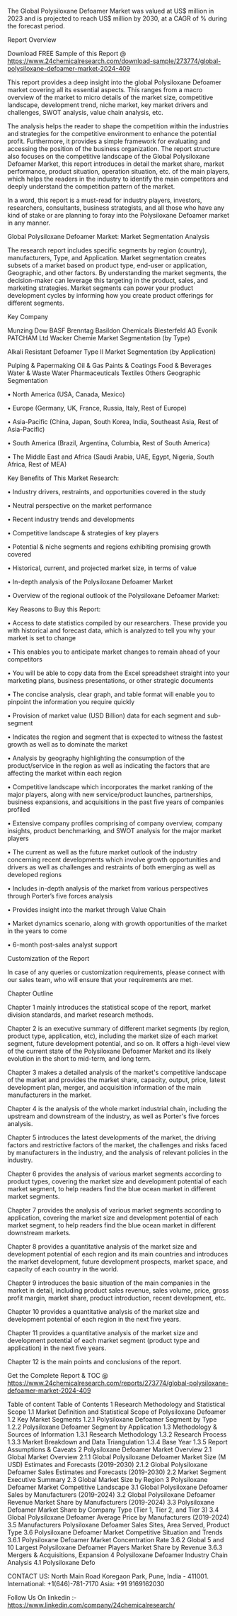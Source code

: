 The Global Polysiloxane Defoamer Market was valued at US$ million in 2023 and is projected to reach US$ million by 2030, at a CAGR of % during the forecast period.

Report Overview

Download FREE Sample of this Report @ https://www.24chemicalresearch.com/download-sample/273774/global-polysiloxane-defoamer-market-2024-409

This report provides a deep insight into the global Polysiloxane Defoamer market covering all its essential aspects. This ranges from a macro overview of the market to micro details of the market size, competitive landscape, development trend, niche market, key market drivers and challenges, SWOT analysis, value chain analysis, etc.

The analysis helps the reader to shape the competition within the industries and strategies for the competitive environment to enhance the potential profit. Furthermore, it provides a simple framework for evaluating and accessing the position of the business organization. The report structure also focuses on the competitive landscape of the Global Polysiloxane Defoamer Market, this report introduces in detail the market share, market performance, product situation, operation situation, etc. of the main players, which helps the readers in the industry to identify the main competitors and deeply understand the competition pattern of the market.

In a word, this report is a must-read for industry players, investors, researchers, consultants, business strategists, and all those who have any kind of stake or are planning to foray into the Polysiloxane Defoamer market in any manner.

Global Polysiloxane Defoamer Market: Market Segmentation Analysis

The research report includes specific segments by region (country), manufacturers, Type, and Application. Market segmentation creates subsets of a market based on product type, end-user or application, Geographic, and other factors. By understanding the market segments, the decision-maker can leverage this targeting in the product, sales, and marketing strategies. Market segments can power your product development cycles by informing how you create product offerings for different segments.

Key Company

Munzing
Dow
BASF
Brenntag
Basildon Chemicals
Biesterfeld AG
Evonik
PATCHAM Ltd
Wacker Chemie
Market Segmentation (by Type)

Alkali Resistant Defoamer
Type II
Market Segmentation (by Application)

Pulping & Papermaking
Oil & Gas
Paints & Coatings
Food & Beverages
Water & Waste Water
Pharmaceuticals
Textiles
Others
Geographic Segmentation

• North America (USA, Canada, Mexico)

• Europe (Germany, UK, France, Russia, Italy, Rest of Europe)

• Asia-Pacific (China, Japan, South Korea, India, Southeast Asia, Rest of Asia-Pacific)

• South America (Brazil, Argentina, Columbia, Rest of South America)

• The Middle East and Africa (Saudi Arabia, UAE, Egypt, Nigeria, South Africa, Rest of MEA)

Key Benefits of This Market Research:

• Industry drivers, restraints, and opportunities covered in the study

• Neutral perspective on the market performance

• Recent industry trends and developments

• Competitive landscape & strategies of key players

• Potential & niche segments and regions exhibiting promising growth covered

• Historical, current, and projected market size, in terms of value

• In-depth analysis of the Polysiloxane Defoamer Market

• Overview of the regional outlook of the Polysiloxane Defoamer Market:

Key Reasons to Buy this Report:

• Access to date statistics compiled by our researchers. These provide you with historical and forecast data, which is analyzed to tell you why your market is set to change

• This enables you to anticipate market changes to remain ahead of your competitors

• You will be able to copy data from the Excel spreadsheet straight into your marketing plans, business presentations, or other strategic documents

• The concise analysis, clear graph, and table format will enable you to pinpoint the information you require quickly

• Provision of market value (USD Billion) data for each segment and sub-segment

• Indicates the region and segment that is expected to witness the fastest growth as well as to dominate the market

• Analysis by geography highlighting the consumption of the product/service in the region as well as indicating the factors that are affecting the market within each region

• Competitive landscape which incorporates the market ranking of the major players, along with new service/product launches, partnerships, business expansions, and acquisitions in the past five years of companies profiled

• Extensive company profiles comprising of company overview, company insights, product benchmarking, and SWOT analysis for the major market players

• The current as well as the future market outlook of the industry concerning recent developments which involve growth opportunities and drivers as well as challenges and restraints of both emerging as well as developed regions

• Includes in-depth analysis of the market from various perspectives through Porter’s five forces analysis

• Provides insight into the market through Value Chain

• Market dynamics scenario, along with growth opportunities of the market in the years to come

• 6-month post-sales analyst support

Customization of the Report

In case of any queries or customization requirements, please connect with our sales team, who will ensure that your requirements are met.

Chapter Outline

Chapter 1 mainly introduces the statistical scope of the report, market division standards, and market research methods.

Chapter 2 is an executive summary of different market segments (by region, product type, application, etc), including the market size of each market segment, future development potential, and so on. It offers a high-level view of the current state of the Polysiloxane Defoamer Market and its likely evolution in the short to mid-term, and long term.

Chapter 3 makes a detailed analysis of the market's competitive landscape of the market and provides the market share, capacity, output, price, latest development plan, merger, and acquisition information of the main manufacturers in the market.

Chapter 4 is the analysis of the whole market industrial chain, including the upstream and downstream of the industry, as well as Porter's five forces analysis.

Chapter 5 introduces the latest developments of the market, the driving factors and restrictive factors of the market, the challenges and risks faced by manufacturers in the industry, and the analysis of relevant policies in the industry.

Chapter 6 provides the analysis of various market segments according to product types, covering the market size and development potential of each market segment, to help readers find the blue ocean market in different market segments.

Chapter 7 provides the analysis of various market segments according to application, covering the market size and development potential of each market segment, to help readers find the blue ocean market in different downstream markets.

Chapter 8 provides a quantitative analysis of the market size and development potential of each region and its main countries and introduces the market development, future development prospects, market space, and capacity of each country in the world.

Chapter 9 introduces the basic situation of the main companies in the market in detail, including product sales revenue, sales volume, price, gross profit margin, market share, product introduction, recent development, etc.

Chapter 10 provides a quantitative analysis of the market size and development potential of each region in the next five years.

Chapter 11 provides a quantitative analysis of the market size and development potential of each market segment (product type and application) in the next five years.

Chapter 12 is the main points and conclusions of the report.

Get the Complete Report & TOC @ https://www.24chemicalresearch.com/reports/273774/global-polysiloxane-defoamer-market-2024-409

Table of content
Table of Contents
1 Research Methodology and Statistical Scope
1.1 Market Definition and Statistical Scope of Polysiloxane Defoamer
1.2 Key Market Segments
1.2.1 Polysiloxane Defoamer Segment by Type
1.2.2 Polysiloxane Defoamer Segment by Application
1.3 Methodology & Sources of Information
1.3.1 Research Methodology
1.3.2 Research Process
1.3.3 Market Breakdown and Data Triangulation
1.3.4 Base Year
1.3.5 Report Assumptions & Caveats
2 Polysiloxane Defoamer Market Overview
2.1 Global Market Overview
2.1.1 Global Polysiloxane Defoamer Market Size (M USD) Estimates and Forecasts (2019-2030)
2.1.2 Global Polysiloxane Defoamer Sales Estimates and Forecasts (2019-2030)
2.2 Market Segment Executive Summary
2.3 Global Market Size by Region
3 Polysiloxane Defoamer Market Competitive Landscape
3.1 Global Polysiloxane Defoamer Sales by Manufacturers (2019-2024)
3.2 Global Polysiloxane Defoamer Revenue Market Share by Manufacturers (2019-2024)
3.3 Polysiloxane Defoamer Market Share by Company Type (Tier 1, Tier 2, and Tier 3)
3.4 Global Polysiloxane Defoamer Average Price by Manufacturers (2019-2024)
3.5 Manufacturers Polysiloxane Defoamer Sales Sites, Area Served, Product Type
3.6 Polysiloxane Defoamer Market Competitive Situation and Trends
3.6.1 Polysiloxane Defoamer Market Concentration Rate
3.6.2 Global 5 and 10 Largest Polysiloxane Defoamer Players Market Share by Revenue
3.6.3 Mergers & Acquisitions, Expansion
4 Polysiloxane Defoamer Industry Chain Analysis
4.1 Polysiloxane Defo

CONTACT US:
North Main Road Koregaon Park, Pune, India - 411001.
International: +1(646)-781-7170
Asia: +91 9169162030

Follow Us On linkedin :- https://www.linkedin.com/company/24chemicalresearch/
